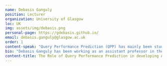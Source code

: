 ```yaml
---
name: Debasis Ganguly
position: Lecturer
organization: University of Glasgow
loc: UK
img: assets/img/debasis.png
personal-page: https://gdebasis.github.io/
email: debasis.ganguly@glasgow.ac.uk
order: 1
content-speak: "Query Performance Prediction (QPP) has mainly been studied for more than two decades as a focused sun-topic in Information Retrieval. The community has worked towards developing more effective models for predicting the performance of a diverse range of ranking models, and in this talk I’m going to provide a very brief review of the existing classes of QPP models from unsupervised to supervised to query-variant based approaches. However, a more important problem to which I want to draw the attention of the research community is that of a downstream application of QPP in developing adaptive systems. I’m going to talk about two distinct use-cases: the first, a more direct application of QPP for improving the workflow of IR systems by incorporating a dynamic query-specific pipeline. And the second, a more subtle connection between QPP and RAG, where I will be first talking about how  QPP techniques might be used to estimate the usefulness of a RAG context eventually providing some high-level pointers on how this might actually be applied to develop input-specific adaptive RAG pipelines."
bio: "Debasis Ganguly has been working as an assistant professor in the University of Glasgow, UK. He was a former research scientist in IBM Research, Ireland, where he worked on information extraction and verification of scientific claims. His general research goals are directed towards predicting performance of AI models, fair, interpretable and trustworthy AI models, and privacy-preserving AI models. Over the years he has published over a hundred research papers in top tier conferences and journals, namely SIGIR, CIKM, ECIR, TOIS, IPM etc."
content-title: The Role of Query Performance Prediction in developing Adaptive Search and RAG Systems
---
```

